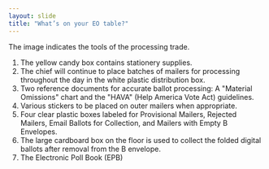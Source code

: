 ```yaml
---
layout: slide
title: "What’s on your EO table?"
---
```


The image indicates the tools of the processing trade.  

1.  The yellow candy box contains stationery supplies.
2.  The chief will continue to place batches of mailers for processing throughout the day in the white plastic distribution box.
3.  Two reference documents for accurate ballot processing:  A "Material Omissions" chart and the "HAVA" (Help America Vote Act) guidelines.  
4.  Various stickers to be placed on outer mailers when appropriate.
5.  Four clear plastic boxes labeled for Provisional Mailers, Rejected Mailers, Email Ballots for Collection, and Mailers with Empty B Envelopes.  
6.  The large cardboard box on the floor is used to collect the folded digital ballots after removal from the B envelope.
7.  The Electronic Poll Book (EPB)
